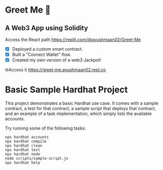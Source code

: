 # Greet Me 🙏
## A Web3 App using Solidity
Access the React path https://replit.com/@ayushmaan02/Greet-Me

- [x] Deployed a custom smart contract.
- [x] Built a "Connect Wallet" flow.
- [x] Created my own version of a web3 Jackpot!

🌐Access it https://greet-me.ayushmaan02.repl.co




# Basic Sample Hardhat Project

This project demonstrates a basic Hardhat use case. It comes with a sample contract, a test for that contract, a sample script that deploys that contract, and an example of a task implementation, which simply lists the available accounts.

Try running some of the following tasks:

```shell
npx hardhat accounts
npx hardhat compile
npx hardhat clean
npx hardhat test
npx hardhat node
node scripts/sample-script.js
npx hardhat help
```

